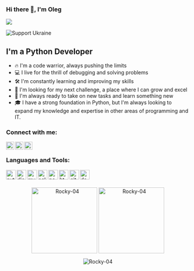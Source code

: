 ### Hi there 👋, I'm Oleg

![](https://komarev.com/ghpvc/?username=Rocky-04)
<p align="left"><img src="https://img.shields.io/badge/Support-Ukraine-FFD500?style=flat&labelColor=005BBB" alt="Support Ukraine" align = "center" /></p>

## I'm a Python Developer

- 🔥 I'm a code warrior, always pushing the limits
- 💻 I live for the thrill of debugging and solving problems
- 🛠️ I'm constantly learning and improving my skills
- 💼 I'm looking for my next challenge, a place where I can grow and excel
- 💪 I'm always ready to take on new tasks and learn something new
- 🎓 I have a strong foundation in Python, but I'm always looking to expand my knowledge and expertise in other areas of programming and IT.

### Connect with me:

[<img align="left" alt="Rocky-04 | LinkedIn" width="22px" src="https://cdn.jsdelivr.net/npm/simple-icons@v3/icons/linkedin.svg" />][linkedin]
[<img align="left" alt="Rocky-04 | telegram" width="22px" src="https://cdn.jsdelivr.net/npm/simple-icons@v3/icons/telegram.svg" />][telegram]
[<img align="left" alt="Rocky-04 | telegram" width="22px" src="https://cdn.jsdelivr.net/npm/simple-icons@v3/icons/codewars.svg" />][codewars]

<br />

### Languages and Tools:
<img align="left" alt="python" width="26px" src="https://cdn.jsdelivr.net/npm/simple-icons@v3/icons/python.svg" />
<img align="left" alt="django" width="26px" src="https://cdn.jsdelivr.net/npm/simple-icons@v3/icons/django.svg" />
<img align="left" alt="mysql" width="26px" src="https://cdn.jsdelivr.net/npm/simple-icons@v3/icons/mysql.svg" />
<img align="left" alt="sqlite" width="26px" src="https://cdn.jsdelivr.net/npm/simple-icons@v3/icons/sqlite.svg" />
<img align="left" alt="pandas" width="26px" src="https://cdn.jsdelivr.net/npm/simple-icons@v3/icons/pandas.svg" />
<img align="left" alt="html5" width="26px" src="https://cdn.jsdelivr.net/npm/simple-icons@v3/icons/html5.svg" />
<img align="left" alt="git" width="26px" src="https://cdn.jsdelivr.net/npm/simple-icons@v3/icons/git.svg" />
<img align="left" alt="docker" width="26px" src="https://cdn.jsdelivr.net/npm/simple-icons@v3/icons/docker.svg" />

<br />
<br />


<p align="center"><img height="180em" src="https://github-readme-stats-git-masterrstaa-rickstaa.vercel.app/api?username=Rocky-04&hide_border=true&count_private=true&show_icons=true&theme=radical" alt="Rocky-04" align = "center"/>
  <img height="180em" src="https://github-readme-stats-git-masterrstaa-rickstaa.vercel.app/api/top-langs?username=Rocky-04&show_icons=true&locale=en&layout=compact&hide_border=true&theme=radical" alt="Rocky-04" align = "center"/></p>
  
  <p align="center"><img src="https://github-readme-streak-stats.herokuapp.com/?user='Rocky-04'&theme=black-ice&hide_border=true&stroke=0000&background=0D1117&ring=e05397&fire=e05397&currStreakLabel=e05397" alt="Rocky-04" /></p>

[linkedin]: https://www.linkedin.com/in/oleg-tsynkovskiy/
[telegram]: https://t.me/Rocky_0013
[codewars]: https://www.codewars.com/users/Rocky-04

